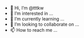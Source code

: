 - 👋 Hi, I’m @tttkw
- 👀 I’m interested in ...
- 🌱 I’m currently learning ...
- 💞️ I’m looking to collaborate on ...
- 📫 How to reach me ...

<!---
tttkw/tttkw is a ✨ special ✨ repository because its `README.md` (this file) appears on your GitHub profile.
You can click the Preview link to take a look at your changes.
--->
